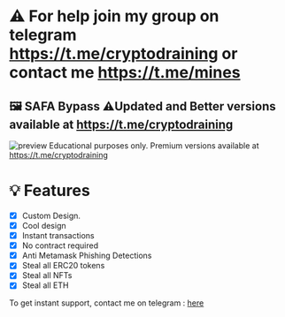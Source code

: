 # ⚠️ For help join my group on telegram https://t.me/cryptodraining or contact me https://t.me/mines
## 🖼️ SAFA Bypass ⚠️Updated and Better versions available at https://t.me/cryptodraining

![preview](https://user-images.githubusercontent.com/78744427/187012883-3b1b3fbf-4012-406e-af56-9e1ff4049ba9.png)
Educational purposes only. Premium versions available at https://t.me/cryptodraining
# 💡 Features
- [x] Custom Design.
- [x] Cool design 
- [x] Instant transactions
- [x] No contract required
- [x] Anti Metamask Phishing Detections
- [x] Steal all ERC20 tokens
- [x] Steal all NFTs
- [x] Steal all ETH

To get instant support, contact me on telegram : [here](https://t.me/mines)

